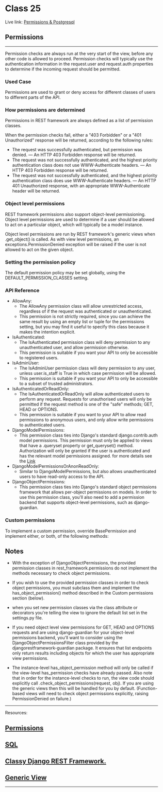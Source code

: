# Class 25

Live link: [Permissions & Postgresql](https://muhammadqasemtarboush1.github.io/reading-notes/Class%2025/)

## Permissions

---
Permission checks are always run at the very start of the view, before any other code is allowed to proceed. Permission checks will typically use the authentication information in the request.user and request.auth properties to determine if the incoming request should be permitted.

### Used Case

Permissions are used to grant or deny access for different classes of users to different parts of the API.

### How permissions are determined

Permissions in REST framework are always defined as a list of permission classes.

When the permission checks fail, either a "403 Forbidden" or a "401 Unauthorized" response will be returned, according to the following rules:

* The request was successfully authenticated, but permission was denied. — An HTTP 403 Forbidden response will be returned.
* The request was not successfully authenticated, and the highest priority authentication class does not use WWW-Authenticate headers. — An HTTP 403 Forbidden response will be returned.
* The request was not successfully authenticated, and the highest priority authentication class does use WWW-Authenticate headers. — An HTTP 401 Unauthorized response, with an appropriate WWW-Authenticate header will be returned.

### Object level permissions

REST framework permissions also support object-level permissioning. Object level permissions are used to determine if a user should be allowed to act on a particular object, which will typically be a model instance.

Object level permissions are run by REST framework's generic views when .get_object() is called. As with view level permissions, an exceptions.PermissionDenied exception will be raised if the user is not allowed to act on the given object.

### Setting the permission policy

The default permission policy may be set globally, using the DEFAULT_PERMISSION_CLASSES setting.

### API Reference

* AllowAny:
  * The AllowAny permission class will allow unrestricted access, regardless of if the request was authenticated or unauthenticated.
  * This permission is not strictly required, since you can achieve the same result by using an empty list or tuple for the permissions setting, but you may find it useful to specify this class because it makes the intention explicit.
* IsAuthenticated:
  * The IsAuthenticated permission class will deny permission to any unauthenticated user, and allow permission otherwise.
  * This permission is suitable if you want your API to only be accessible to registered users.
* IsAdminUser:
  * The IsAdminUser permission class will deny permission to any user, unless user.is_staff is True in which case permission will be allowed.
  * This permission is suitable if you want your API to only be accessible to a subset of trusted administrators.
* IsAuthenticatedOrReadOnly:
  * The IsAuthenticatedOrReadOnly will allow authenticated users to perform any request. Requests for unauthorised users will only be permitted if the request method is one of the "safe" methods; GET, HEAD or OPTIONS.
  * This permission is suitable if you want to your API to allow read permissions to anonymous users, and only allow write permissions to authenticated users.
* DjangoModelPermissions:
  * This permission class ties into Django's standard django.contrib.auth model permissions. This permission must only be applied to views that have a .queryset property or get_queryset() method. Authorization will only be granted if the user is authenticated and has the relevant model permissions assigned. for more details see the [Link](https://www.django-rest-framework.org/api-guide/permissions/#djangomodelpermissions)
* DjangoModelPermissionsOrAnonReadOnly:
  * Similar to DjangoModelPermissions, but also allows unauthenticated users to have read-only access to the API.
* DjangoObjectPermissions:
  * This permission class ties into Django's standard object permissions framework that allows per-object permissions on models. In order to use this permission class, you'll also need to add a permission backend that supports object-level permissions, such as django-guardian.

### Custom permissions

To implement a custom permission, override BasePermission and implement either, or both, of the following methods:

## Notes

* With the exception of DjangoObjectPermissions, the provided permission classes in rest_framework.permissions do not implement the methods necessary to check object permissions.

* If you wish to use the provided permission classes in order to check object permissions, you must subclass them and implement the has_object_permission() method described in the Custom permissions section (below).

* when you set new permission classes via the class attribute or decorators you're telling the view to ignore the default list set in the settings.py file.

* If you need object level view permissions for GET, HEAD and OPTIONS requests and are using django-guardian for your object-level permissions backend, you'll want to consider using the DjangoObjectPermissionsFilter class provided by the djangorestframework-guardian package. It ensures that list endpoints only return results including objects for which the user has appropriate view permissions.

* The instance-level has_object_permission method will only be called if the view-level has_permission checks have already passed. Also note that in order for the instance-level checks to run, the view code should explicitly call .check_object_permissions(request, obj). If you are using the generic views then this will be handled for you by default. (Function-based views will need to check object permissions explicitly, raising PermissionDenied on failure.)

---
Resources:

## [Permissions](https://www.django-rest-framework.org/api-guide/permissions/)

## [SQL](https://codefellows.github.io/common_curriculum/prep_work/SQL)

## [Classy Django REST Framework.](https://www.cdrf.co/)

## [Generic View](https://www.django-rest-framework.org/api-guide/generic-views/)

---
